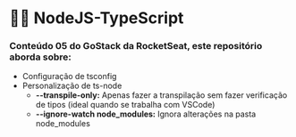 # 🧛‍♂️ NodeJS-TypeScript

### Conteúdo 05 do GoStack da RocketSeat, este repositório aborda sobre:

*   Configuração de tsconfig
*   Personalização de ts-node
    *   **--transpile-only:** Apenas fazer a transpilação sem fazer verificação de tipos (ideal quando se trabalha com VSCode)
    *   **--ignore-watch node_modules:** Ignora alterações na pasta node_modules
